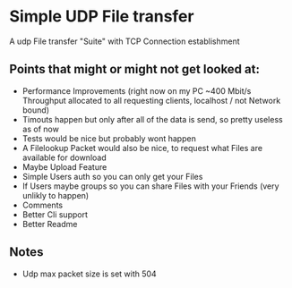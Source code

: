 # Simple UDP File transfer

A udp File transfer "Suite" with TCP Connection establishment

## Points that might or might not get looked at:
- Performance Improvements (right now on my PC ~400 Mbit/s Throughput allocated to all requesting clients, localhost / not Network bound)
- Timouts happen but only after all of the data is send, so pretty useless as of now
- Tests would be nice but probably wont happen
- A Filelookup Packet would also be nice, to request what Files are available for download
- Maybe Upload Feature
- Simple Users auth so you can only get your Files
- If Users maybe groups so you can share Files with your Friends (very unlikly to happen)
- Comments
- Better Cli support
- Better Readme

## Notes
- Udp max packet size is set with 504
